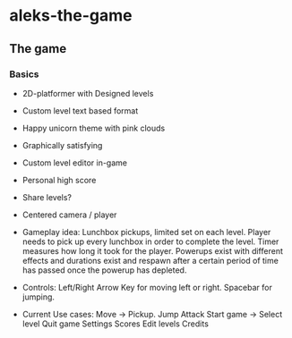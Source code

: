 # aleks-the-game

## The game
### Basics
* 2D-platformer with Designed levels
* Custom level text based format
* Happy unicorn theme with pink clouds
* Graphically satisfying
* Custom level editor in-game
* Personal high score
* Share levels?
* Centered camera / player 

* Gameplay idea: Lunchbox pickups, limited set on each level. Player needs to pick up every lunchbox in order to complete the level. Timer measures how long it took for the player. Powerups exist with different effects and durations exist and respawn after a certain period of time has passed once the powerup has depleted. 

* Controls: Left/Right Arrow Key for moving left or right. Spacebar for jumping. 

* Current Use cases: Move -> Pickup. 
Jump
Attack
Start game -> 
    Select level
Quit game
Settings
Scores
Edit levels 
Credits
